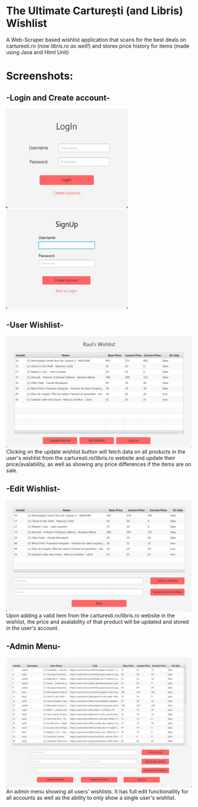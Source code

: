 # The Ultimate Carturești (and Libris) Wishlist
A Web-Scraper based wishlist application that scans for the best deals on carturesti.ro (*now libris.ro as well!*) and stores price history for items (made using Java and Html Unit)

# Screenshots: 

## -Login and Create account-

<img src="screenshots/1_login.png" width="330" height="270" /> <img src="screenshots/2_sign_up.png?" width="330" height="270" /> 

## -User Wishlist-

<img src="screenshots/3_wishlist.png"/> 
Clicking on the update wishlist button will fetch data on all products in the user's wishlist from the carturesti.ro/libris.ro website and update their price/avalability, as well as showing any price differences if the items are on sale.

## -Edit Wishlist-

<img src="screenshots/4_edit_wishllist.png?"/> 
Upon adding a valid item from the carturesti.ro/libris.ro website in the wishlist, the price and avalability of that product will be updated and stored in the user's account.

## -Admin Menu-

<img src="screenshots/5_admin_menu.png" /> 
An admin menu showing all users' wishlists. It has full edit functionallity for all accounts as well as the ability to only show a single user's wishlist.
<br>
